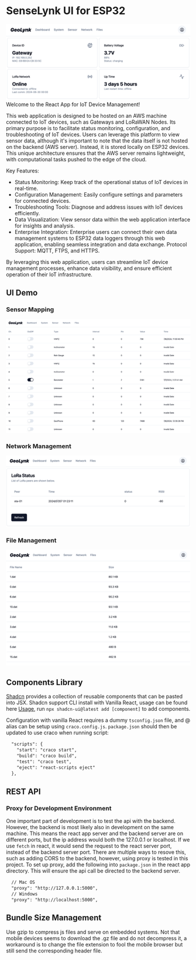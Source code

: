 # SenseLynk UI for ESP32
![Alt Text](docs/images/Dashboard.png)
Welcome to the React App for IoT Device Management!

This web application is designed to be hosted on an AWS machine connected to IoT devices, such as Gateways and LoRaWAN Nodes. Its primary purpose is to facilitate status monitoring, configuration, and troubleshooting of IoT devices. Users can leverage this platform to view sensor data, although it's important to note that the data itself is not hosted on the backend (AWS server). Instead, it is stored locally on ESP32 devices. This unique architecture ensures that the AWS server remains lightweight, with computational tasks pushed to the edge of the cloud.

Key Features:
- Status Monitoring: Keep track of the operational status of IoT devices in real-time.
- Configuration Management: Easily configure settings and parameters for connected devices.
- Troubleshooting Tools: Diagnose and address issues with IoT devices efficiently.
- Data Visualization: View sensor data within the web application interface for insights and analysis.
- Enterprise Integration: Enterprise users can connect their own data management systems to ESP32 data loggers through this web application, enabling seamless integration and data exchange. Protocol Support:  MQTT, FTPS, and HTTPS.

By leveraging this web application, users can streamline IoT device management processes, enhance data visibility, and ensure efficient operation of their IoT infrastructure.

## UI Demo
### Sensor Mapping
![Alt Text](docs/images/sensor-settings-1.png)
### Network Management
![Alt Text](docs/images/network.png)
### File Management
![Alt Text](docs/images/files.png)
## Components Library
[Shadcn](https://ui.shadcn.com/) provides a collection of reusable components that can be pasted into JSX. Shadcn support CLI install with Vanilla React, usage can be found here [Usage](https://ui.shadcn.com/docs/cli), run `npx shadcn-ui@latest add [component]` to add components.

Configuration with vanilla React requires a dummy `tsconfig.json` file, and @ alias can be setup using `craco.config.js`. `package.json` should then be updated to use craco when running script:
```
  "scripts": {
    "start": "craco start",
    "build": "craco build",
    "test": "craco test",
    "eject": "react-scripts eject"
  },
```

## REST API
### Proxy for Development Environment
One important part of development is to test the api with the backend. However, the backend is most likely also in development on the same machine. This means the react app server and the backend server are on different ports, but the ip address would both the 127.0.0.1 or localhost. If we use `fetch` in react, it would send the request to the react server port, instead of the backend server port. There are multiple ways to resove this, such as adding CORS to the backend, however, using proxy is tested in this project. To set up proxy, add the following into `package.json` in the react app directory. This will ensure the api call be directed to the backend server.
```
  // Mac OS
  "proxy": "http://127.0.0.1:5000",
  // Windows
  "proxy": "http://localhost:5000",
```

## Bundle Size Management
Use gzip to compress js files and serve on embedded systems. Not that mobile devices seems to download the .gz file and do not decompress it, a workaround is to change the file extension to fool the mobile browser but still send the corresponding header file.